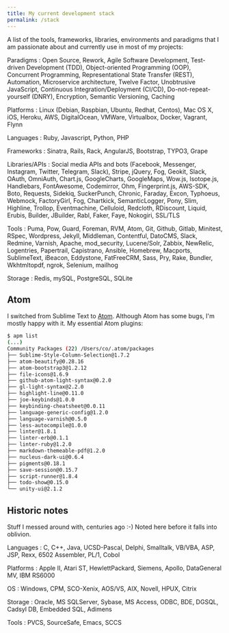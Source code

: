 ```yaml
---
title: My current development stack
permalink: /stack
---
```


A list of the tools, frameworks, libraries, environments and paradigms that I am passionate about and currently use in most of my projects:

Paradigms
:   Open Source, Rework, Agile Software Development, Test-driven Development (TDD), Object-oriented Programming (OOP), Concurrent Programming, Representational State Transfer (REST), Automation, Microservice architecture, Twelve Factor, Unobtrusive JavaScript, Continuous Integration/Deployment (CI/CD), Do-not-repeat-yourself (DNRY), Encryption, Semantic Versioning, Caching

Platforms
:   Linux (Debian, Raspbian, Ubuntu, Redhat, Centos), Mac OS X, iOS, Heroku, AWS, DigitalOcean, VMWare, Virtualbox, Docker, Vagrant, Flynn

Languages
:   Ruby, Javascript, Python, PHP

Frameworks
:   Sinatra, Rails, Rack, AngularJS, Bootstrap, TYPO3, Grape

Libraries/APIs
:   Social media APIs and bots (Facebook, Messenger, Instagram, Twitter, Telegram, Slack), Stripe, jQuery, Fog, Geokit, Slack, OAuth, OmniAuth, Chart.js, GoogleCharts, GoogleMaps, Wow.js, Isotope.js, Handlebars, FontAwesome, Codemirror, Ohm, Fingerprint.js, AWS-SDK, Boto, Requests, Sidekiq, SuckerPunch, Chronic, Faraday, Excon, Typhoeus, Webmock, FactoryGirl, Fog, Chartkick, SemanticLogger, Pony, Slim, Highline, Trollop, Eventmachine, Celluloid, Redcloth, RDiscount, Liquid, Erubis, Builder, JBuilder, Rabl, Faker, Faye, Nokogiri, SSL/TLS

Tools
:   Puma, Pow, Guard, Foreman, RVM, Atom, Git, Github, Gitlab, Minitest, RSpec, Wordpress, Jekyll, Middleman, Contentful, DatoCMS, Slack, Redmine, Varnish, Apache, mod_security, Lucene/Solr, Zabbix, NewRelic, Logentries, Papertrail, Capistrano, Ansible, Homebrew, Macports, SublimeText, iBeacon, Eddystone, FatFreeCRM, Sass, Pry, Rake, Bundler, Wkhtmltopdf, ngrok, Selenium, mailhog

Storage
:   Redis, mySQL, PostgreSQL, SQLite

## Atom

I switched from Sublime Text to [Atom](https://atom.io/). Although Atom has some bugs, I'm mostly happy with it. My essential Atom plugins:

```bash
$ apm list
(...)
Community Packages (22) /Users/co/.atom/packages
├── Sublime-Style-Column-Selection@1.7.2
├── atom-beautify@0.28.16
├── atom-bootstrap3@1.2.12
├── file-icons@1.6.9
├── github-atom-light-syntax@0.2.0
├── gl-light-syntax@2.2.0
├── highlight-line@0.11.0
├── joe-keybinds@1.0.0
├── keybinding-cheatsheet@0.0.11
├── language-generic-config@1.2.0
├── language-varnish@0.5.0
├── less-autocompile@1.0.0
├── linter@1.8.1
├── linter-erb@0.1.1
├── linter-ruby@1.2.0
├── markdown-themeable-pdf@1.2.0
├── nucleus-dark-ui@0.6.4
├── pigments@0.18.1
├── save-session@0.15.7
├── script-runner@1.8.4
├── todo-show@0.15.0
└── unity-ui@2.1.2
```

## Historic notes

Stuff I messed around with, centuries ago :-) Noted here before it falls into oblivion.

Languages
:   C, C++, Java, UCSD-Pascal, Delphi, Smalltalk, VB/VBA, ASP, JSP, Rexx, 6502 Assembler, PL/1, Cobol

Platforms
:   Apple II, Atari ST, HewlettPackard, Siemens, Apollo, DataGeneral MV, IBM RS6000

OS
:   Windows, CPM, SCO-Xenix, AOS/VS, AIX, Novell, HPUX, Citrix

Storage
:   Oracle, MS SQLServer, Sybase, MS Access, ODBC, BDE, DGSQL, Cadsyl DB, Embedded SQL, Adimens

Tools
:   PVCS, SourceSafe, Emacs, SCCS
